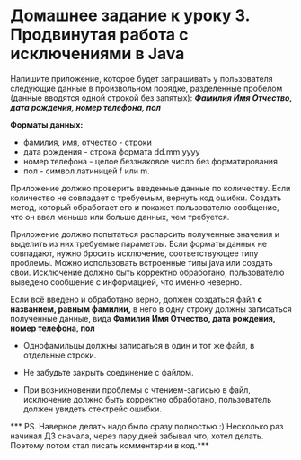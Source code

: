 # Домашнее задание к уроку 3. Продвинутая работа с исключениями в Java

Напишите приложение, которое будет запрашивать у пользователя следующие данные
в произвольном порядке, разделенные пробелом (данные вводятся одной строкой без запятых):
***Фамилия Имя Отчество, дата рождения, номер телефона, пол***

**Форматы данных:**
- фамилия, имя, отчество - строки
- дата рождения - строка формата dd.mm.yyyy
- номер телефона - целое беззнаковое число без форматирования
- пол - символ латиницей f или m.

Приложение должно проверить введенные данные по количеству.
Если количество не совпадает с требуемым, вернуть код ошибки.
Создать метод, который обработает его и покажет пользователю сообщение,
что он ввел меньше или больше данных, чем требуется.

Приложение должно попытаться распарсить полученные значения и выделить из них требуемые параметры.
Если форматы данных не совпадают, нужно бросить исключение, соответствующее типу проблемы.
Можно использовать встроенные типы java или создать свои. Исключение должно быть корректно обработано,
пользователю выведено сообщение с информацией, что именно неверно.

Если всё введено и обработано верно, должен создаться файл **с названием, равным фамилии,**
в него в одну строку должны записаться полученные данные, вида
**Фамилия Имя Отчество, дата рождения, номер телефона, пол**

- Однофамильцы должны записаться в один и тот же файл, в отдельные строки.

- Не забудьте закрыть соединение с файлом.

- При возникновении проблемы с чтением-записью в файл, исключение должно быть корректно обработано,
  пользователь должен увидеть стектрейс ошибки.

*** PS. Наверное делать надо было сразу полностью :) Несколько раз начинал ДЗ сначала, через пару дней забывал что, хотел делать. Поэтому потом стал писать комментарии в код.***